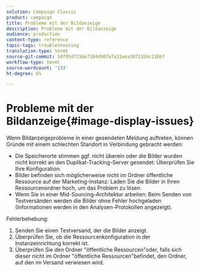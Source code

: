 ```yaml
---
solution: Campaign Classic
product: campaign
title: Probleme mit der Bildanzeige
description: Probleme mit der Bildanzeige
audience: production
content-type: reference
topic-tags: troubleshooting
translation-type: tm+mt
source-git-commit: 50f95d7156e7104d90fa7a31eea30711b9c11bbf
workflow-type: tm+mt
source-wordcount: '133'
ht-degree: 6%

---
```



# Probleme mit der Bildanzeige{#image-display-issues}

Wenn Bildanzeigeprobleme in einer gesendeten Meldung auftreten, können Gründe mit einem schlechten Standort in Verbindung gebracht werden:

* Die Speicherorte stimmen ggf. nicht überein oder die Bilder wurden nicht korrekt an den Duplikat-Tracking-Server gesendet: Überprüfen Sie Ihre Konfiguration.
* Bilder befinden sich möglicherweise nicht im Ordner öffentliche Ressource auf der Marketing-Instanz: Laden Sie die Bilder in Ihren Ressourcenordner hoch, um das Problem zu lösen.
* Wenn Sie in einer Mid-Sourcing-Architektur arbeiten: Beim Senden von Testversänden werden die Bilder ohne Fehler hochgeladen (Informationen werden in den Analysen-Protokollen angezeigt).

Fehlerbehebung:

1. Senden Sie einen Testversand, der die Bilder anzeigt.
1. Überprüfen Sie, ob die Ressourcenkonfiguration in der Instanzeinrichtung korrekt ist.
1. Überprüfen Sie den Ordner &quot;öffentliche Ressourcen&quot;oder, falls sich dieser nicht im Ordner &quot;öffentliche Ressourcen&quot;befindet, den Ordner, auf den im Versand verwiesen wird.
